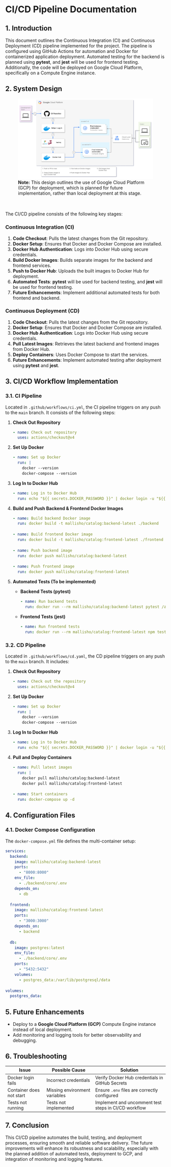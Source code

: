 # **CI/CD Pipeline Documentation**

## **1. Introduction**
This document outlines the Continuous Integration (CI) and Continuous Deployment (CD) pipeline implemented for the project. The pipeline is configured using GitHub Actions for automation and Docker for containerized application deployment. Automated testing for the backend is planned using **pytest**, and **jest** will be used for frontend testing. Additionally, the code will be deployed on Google Cloud Platform, specifically on a Compute Engine instance.

## **2. System Design**
<figure>
  <img src="sys-design.png" alt="System Design Diagram">
  <figcaption><strong>Note:</strong> This design outlines the use of Google Cloud Platform (GCP) for deployment, which is planned for future implementation, rather than local deployment at this stage.</figcaption>
</figure>
<br>
<br>
The CI/CD pipeline consists of the following key stages:

### **Continuous Integration (CI)**
1. **Code Checkout**: Pulls the latest changes from the Git repository.
2. **Docker Setup**: Ensures that Docker and Docker Compose are installed.
3. **Docker Hub Authentication**: Logs into Docker Hub using secure credentials.
4. **Build Docker Images**: Builds separate images for the backend and frontend services.
5. **Push to Docker Hub**: Uploads the built images to Docker Hub for deployment.
6. **Automated Tests**: **pytest** will be used for backend testing, and **jest** will be used for frontend testing.
7. **Future Enhancements**: Implement additional automated tests for both frontend and backend.

### **Continuous Deployment (CD)**
1. **Code Checkout**: Pulls the latest changes from the Git repository.
2. **Docker Setup**: Ensures that Docker and Docker Compose are installed.
3. **Docker Hub Authentication**: Logs into Docker Hub using secure credentials.
4. **Pull Latest Images**: Retrieves the latest backend and frontend images from Docker Hub.
5. **Deploy Containers**: Uses Docker Compose to start the services.
6. **Future Enhancements**: Implement automated testing after deployment using **pytest** and **jest**.

## **3. CI/CD Workflow Implementation**

### **3.1. CI Pipeline**
Located in `.github/workflows/ci.yml`, the CI pipeline triggers on any push to the `main` branch. It consists of the following steps:

1. **Check Out Repository**
   ```yaml
   - name: Check out repository
     uses: actions/checkout@v4
   ```

2. **Set Up Docker**
   ```yaml
   - name: Set up Docker
     run: |
       docker --version
       docker-compose --version
   ```

3. **Log In to Docker Hub**
   ```yaml
   - name: Log in to Docker Hub
     run: echo "${{ secrets.DOCKER_PASSWORD }}" | docker login -u "${{ secrets.DOCKER_USERNAME }}" --password-stdin
   ```

4. **Build and Push Backend & Frontend Docker Images**
   ```yaml
   - name: Build backend Docker image
     run: docker build -t mallisho/catalog:backend-latest ./backend
     
   - name: Build frontend Docker image
     run: docker build -t mallisho/catalog:frontend-latest ./frontend
     
   - name: Push backend image
     run: docker push mallisho/catalog:backend-latest
     
   - name: Push frontend image
     run: docker push mallisho/catalog:frontend-latest
   ```

5. **Automated Tests (To be implemented)**
   - **Backend Tests (pytest)**
     ```yaml
     - name: Run backend tests
       run: docker run --rm mallisho/catalog:backend-latest pytest /app/tests
     ```

   - **Frontend Tests (jest)**
     ```yaml
     - name: Run frontend tests
       run: docker run --rm mallisho/catalog:frontend-latest npm test
     ```

### **3.2. CD Pipeline**
Located in `.github/workflows/cd.yaml`, the CD pipeline triggers on any push to the `main` branch. It includes:

1. **Check Out Repository**
   ```yaml
   - name: Check out the repository
     uses: actions/checkout@v4
   ```

2. **Set Up Docker**
   ```yaml
   - name: Set up Docker
     run: |
       docker --version
       docker-compose --version
   ```

3. **Log In to Docker Hub**
   ```yaml
   - name: Log in to Docker Hub
     run: echo "${{ secrets.DOCKER_PASSWORD }}" | docker login -u "${{ secrets.DOCKER_USERNAME }}" --password-stdin
   ```

4. **Pull and Deploy Containers**
   ```yaml
   - name: Pull latest images
     run: |
       docker pull mallisho/catalog:backend-latest
       docker pull mallisho/catalog:frontend-latest
     
   - name: Start containers
     run: docker-compose up -d
   ```

## **4. Configuration Files**

### **4.1. Docker Compose Configuration**
The `docker-compose.yml` file defines the multi-container setup:

```yaml
services:
  backend:
    image: mallisho/catalog:backend-latest
    ports:
      - "8000:8000"
    env_file:
      - ./backend/core/.env
    depends_on:
      - db

  frontend:
    image: mallisho/catalog:frontend-latest
    ports:
      - "3000:3000"
    depends_on:
      - backend

  db:
    image: postgres:latest
    env_file:
      - ./backend/core/.env
    ports:
      - "5432:5432"
    volumes:
      - postgres_data:/var/lib/postgresql/data

volumes:
  postgres_data:
```

## **5. Future Enhancements**
- Deploy to a **Google Cloud Platform (GCP)** Compute Engine instance instead of local deployment.
- Add monitoring and logging tools for better observability and debugging.

## **6. Troubleshooting**
| Issue | Possible Cause | Solution |
|-------|---------------|----------|
| Docker login fails | Incorrect credentials | Verify Docker Hub credentials in GitHub Secrets |
| Container does not start | Missing environment variables | Ensure `.env` files are correctly configured |
| Tests not running | Tests not implemented | Implement and uncomment test steps in CI/CD workflow |

## **7. Conclusion**
This CI/CD pipeline automates the build, testing, and deployment processes, ensuring smooth and reliable software delivery. The future improvements will enhance its robustness and scalability, especially with the planned addition of automated tests, deployment to GCP, and integration of monitoring and logging features.
